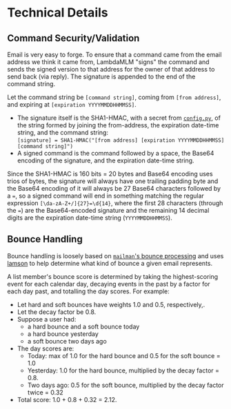 # Technical Details

## Command Security/Validation

Email is very easy to forge.  To ensure that a command came from the email address we think it came from, LambdaMLM "signs" the command and sends the signed version to that address for the owner of that address to send back (via reply).  The signature is appended to the end of the command string.

Let the command string be `[command string]`, coming from `[from address]`, and expiring at `[expiration YYYYMMDDHHMMSS]`.

- The signature itself is the SHA1-HMAC, with a secret from [`config.py`](../lambda/config.example.py), of the string formed by joining the from-address, the expiration date-time string, and the command string:  
`[signature] = SHA1-HMAC("[from address] [expiration YYYYMMDDHHMMSS] [command string]")`
- A signed command is the command followed by a space, the Base64 encoding of the signature, and the expiration date-time string.

Since the SHA1-HMAC is 160 bits = 20 bytes and Base64 encoding uses trios of bytes, the signature will always have one trailing padding byte and the Base64 encoding of it will always be 27 Base64 characters followed by a `=`, so a signed command will end in something matching the regular expression `[\da-zA-Z+/]{27}=\d{14}`, where the first 28 characters (through the `=`) are the Base64-encoded signature and the remaining 14 decimal digits are the expiration date-time string (`YYYYMMDDHHMMSS`).

## Bounce Handling

Bounce handling is loosely based on [`mailman`'s bounce processing](http://www.gnu.org/software/mailman/mailman-admin/node25.html) and uses [lamson](https://github.com/ilg/lamson-bsd) to help determine what kind of bounce a given email represents.

A list member's bounce score is determined by taking the highest-scoring event for each calendar day, decaying events in the past by a factor for each day past, and totalling the day scores.  For example:

- Let hard and soft bounces have weights 1.0 and 0.5, respectively,.
- Let the decay factor be 0.8.
- Suppose a user had:
	- a hard bounce and a soft bounce today
	- a hard bounce yesterday
	- a soft bounce two days ago
- The day scores are:
	- Today: max of 1.0 for the hard bounce and 0.5 for the soft bounce = 1.0
	- Yesterday: 1.0 for the hard bounce, multiplied by the decay factor = 0.8.
	- Two days ago: 0.5 for the soft bounce, multiplied by the decay factor twice = 0.32
- Total score: 1.0 + 0.8 + 0.32 = 2.12.

